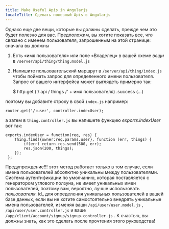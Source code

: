 ```yaml
---
title: Make Useful Apis in Angularjs
localeTitle: Сделать полезный Apis в Angularjs
---
```

Однако еще две вещи, которые вы должны сделать, прежде чем это будет полезно для вас. Предположим, вы хотите показать все, _что_ связано с именем пользователя, запрошенным на этой странице: сначала вы должны

1.  Есть «имя пользователя» или поле «Владелец» в вашей схеме _вещи_ в `/server/api/thing/thing.model.js`
    
2.  Напишите пользовательский маршрут в `/server/api/thing/index.js` чтобы поймать запрос для определенного имени пользователя. Запрос от вашего интерфейса может выглядеть примерно так:
    
    $ http.get ('/ api / things /' + имя пользователя) .success (...)
    

поэтому вы добавите строку в свой `index.js` например:
```
router.get('/:user', controller.indexUser); 
```

а затем в `thing.controller.js` вы напишете функцию _exports.indexUser_ вот так:
```
exports.indexUser = function(req, res) { 
    Thing.find({owner:req.params.user}, function (err, things) { 
        if(err) return res.send(500, err); 
        res.json(200, things); 
    }); 
 }; 
```

Предупреждение!!! этот метод работает только в том случае, если имена пользователей абсолютно уникальны между пользователями. Система аутентификации по умолчанию, которая поставляется с генератором углового ползуна, не имеет уникальных имен пользователей, поэтому вам, вероятно, лучше использовать _пользователя._ id\_ для определения уникальных пользователей в вашей базе данных, если вы не хотите самостоятельно внедрять уникальные имена пользователей, изменяя ваши `/api/user/user.model.js` , `/api/user/user.controller.js` и ваше `/app/client/account/signup/signup.controller.js` . К счастью, вы должны знать, как это сделать после прочтения этого руководства!
